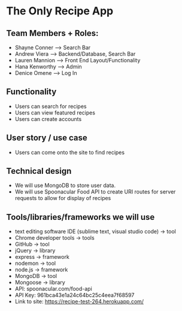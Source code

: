 # The Only Recipe App
 
## Team Members + Roles:
- Shayne Conner --> Search Bar
- Andrew Viera  --> Backend/Database, Search Bar 
- Lauren Mannion  --> Front End Layout/Functionality 
- Hana Kenworthy --> Admin
- Denice Omene  --> Log In 
 
## Functionality
- Users can search for recipes
- Users can view featured recipes 
- Users can create accounts 
 
## User story / use case
- Users can come onto the site to find recipes
 
## Technical design
- We will use MongoDB to store user data.
- We will use Spoonacular Food API to create URI routes for server requests to allow for display of recipes 
 
## Tools/libraries/frameworks we will use
 
- text editing software IDE (sublime text, visual studio code) -> tool
- Chrome developer tools -> tools
- GitHub -> tool
- jQuery -> library
- express -> framework
- nodemon -> tool
- node.js -> framework
- MongoDB -> tool
- Mongoose -> library
- API: spoonacular.com/food-api
- API Key: 961bca43e1a24c64bc25c4eea7f68597
- Link to site: https://recipe-test-264.herokuapp.com/
 
